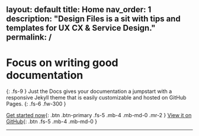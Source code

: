 layout: default
title: Home
nav_order: 1
description: "Design Files is a sit with tips and templates for UX CX & Service Design."
permalink: /
---
# Focus on writing good documentation
{: .fs-9 }
Just the Docs gives your documentation a jumpstart with a responsive Jekyll theme that is easily customizable and hosted on GitHub Pages.
{: .fs-6 .fw-300 }

 [Get started now](#getting-started){: .btn .btn-primary .fs-5 .mb-4 .mb-md-0 .mr-2 } [View it on GitHub](https://github.com/pmarsceill/just-the-docs){: .btn .fs-5 .mb-4 .mb-md-0 }

---
